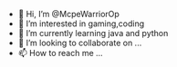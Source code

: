 - 👋 Hi, I’m @McpeWarriorOp
- 👀 I’m interested in gaming,coding
- 🌱 I’m currently learning java and python
- 💞️ I’m looking to collaborate on ...
- 📫 How to reach me ...

<!---
McpeWarriorOp/McpeWarriorOp is a ✨ special ✨ repository because its `README.md` (this file) appears on your GitHub profile.
You can click the Preview link to take a look at your changes.
--->
